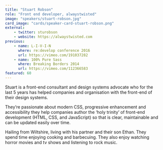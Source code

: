 ```yaml
---
title: "Stuart Robson"
role: "Front end developer, alwaystwisted"
image: "speakers/stuart-robson.jpg"
card_image: "cards/speaker-card-stuart-robson.png"
external:
    - twitter: sturobson
    - website: https://alwaystwisted.com
previous:
    - name: L-I-V-I-N
      where: re:develop conference 2016
      url: https://vimeo.com/191037282
    - name: 100% Pure Sass
      where: Breaking Borders 2014
      url: https://vimeo.com/112366583
featured: 60
---
```

Stuart is a front-end consultant and design systems advocate who for the last 5 years has helped companies and organisation with the front-end of their design systems.

They’re passionate about modern CSS, progressive enhancement and accessibility they help companies author the ‘holy trinity’ of front-end development (HTML, CSS, and JavaScript) so that is clear, maintainable and can be updated easily over time.

Hailing from Wiltshire, living with his partner and their son Ethan. They spend time enjoying cooking and barbecuing. They also enjoy watching horror movies and tv shows and listening to rock music.
